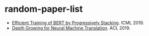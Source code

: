 # random-paper-list

- [Efficient Training of BERT by Progressively Stacking](http://proceedings.mlr.press/v97/gong19a/gong19a.pdf). ICML 2019.
- [Depth Growing for Neural Machine Translation](https://arxiv.org/pdf/1907.01968.pdf). ACL 2019.

